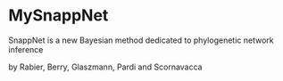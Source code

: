 # MySnappNet
SnappNet is a new Bayesian method dedicated to phylogenetic network inference

by Rabier, Berry, Glaszmann, Pardi and Scornavacca
